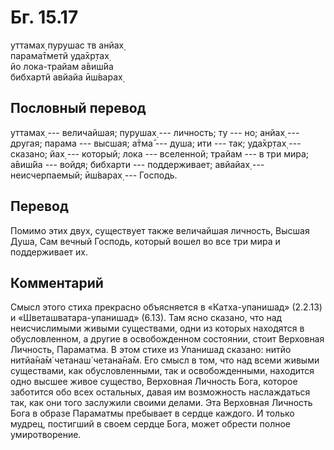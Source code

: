 # Бг. 15.17
уттамах̣ пурушас тв анйах̣<br/>
парама̄тметй уда̄хр̣тах̣<br/>
йо лока-трайам а̄виш́йа<br/>
бибхартй авйайа ӣш́варах̣
## Пословный перевод

уттамах̣ --- величайшая; пурушах̣ --- личность; ту --- но; анйах̣ ---
другая; парама --- высшая; а̄тма̄ --- душа; ити --- так; уда̄хр̣тах̣ ---
сказано; йах̣ --- который; лока --- вселенной; трайам --- в три мира;
а̄виш́йа --- войдя; бибхарти --- поддерживает; авйайах̣ --- неисчерпаемый;
ӣш́варах̣ --- Господь.

## Перевод

Помимо этих двух, существует также величайшая личность, Высшая Душа, Сам
вечный Господь, который вошел во все три мира и поддерживает их.

## Комментарий

Смысл этого стиха прекрасно объясняется в «Катха-упанишад» (2.2.13) и
«Шветашватара-упанишад» (6.13). Там ясно сказано, что над неисчислимыми
живыми существами, одни из которых находятся в обусловленном, а другие в
освобожденном состоянии, стоит Верховная Личность, Параматма. В этом
стихе из Упанишад сказано: нитйо нитйа̄на̄м̇ четанаш́ четана̄на̄м. Его смысл в
том, что над всеми живыми существами, как обусловленными, так и
освобожденными, находится одно высшее живое существо, Верховная Личность
Бога, которое заботится обо всех остальных, давая им возможность
наслаждаться так, как они того заслужили своими делами. Эта Верховная
Личность Бога в образе Параматмы пребывает в сердце каждого. И только
мудрец, постигший в своем сердце Бога, может обрести полное
умиротворение.
